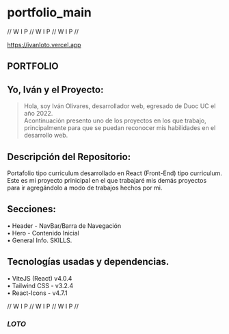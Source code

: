# portfolio_main

//  W I P  //  W I P  //  W I P  //

https://ivanloto.vercel.app

## PORTFOLIO

## Yo, Iván y el Proyecto:
> Hola, soy Iván Olivares, desarrollador web, egresado de Duoc UC el año 2022.  
> Acontinuación presento uno de los proyectos en los que trabajo, principalmente para que se puedan reconocer mis habilidades en el desarrollo web.

## Descripción del Repositorio: 
Portafolio tipo curriculum desarrollado en React (Front-End) tipo curriculum. Este es mi proyecto prinicipal en el que trabajaré mis demás proyectos  
para ir agregándolo a modo de trabajos hechos por mi.  

## Secciones:  
• Header - NavBar/Barra de Navegación  
• Hero - Contenido Inicial  
• General Info. SKILLS.  

## Tecnologías usadas y dependencias. 
• ViteJS (React) v4.0.4  
• Tailwind CSS - v3.2.4  
• React-Icons - v4.7.1  
 
 
//  W I P  //  W I P  //  W I P  //

### *LOTO*
